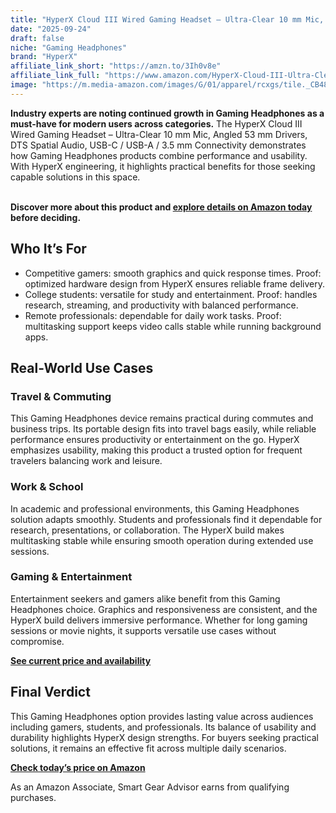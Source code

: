 ```yaml
---
title: "HyperX Cloud III Wired Gaming Headset – Ultra-Clear 10 mm Mic, Angled 53 mm Drivers, DTS Spatial Audio, USB-C / USB-A / 3.5 mm Connectivity"
date: "2025-09-24"
draft: false
niche: "Gaming Headphones"
brand: "HyperX"
affiliate_link_short: "https://amzn.to/3Ih0v8e"
affiliate_link_full: "https://www.amazon.com/HyperX-Cloud-III-Ultra-Clear-USB/dp/B0C3BSZ56D?content-id=amzn1.sym.e1a3e213-6255-4321-961f-3eda1e41b156%3Aamzn1.sym.e1a3e213-6255-4321-961f-3eda1e41b156&crid=37LH3KBLBJKLF&cv_ct_cx=gaming%2Bheadphones&keywords=gaming%2Bheadphones&pd_rd_i=B0C3BSZ56D&pd_rd_r=91df5125-bee8-4fa9-b91d-0c99d2ba1b1b&pd_rd_w=FYPZs&pd_rd_wg=wzaj8&pf_rd_p=e1a3e213-6255-4321-961f-3eda1e41b156&pf_rd_r=F17TYP0TT52PPE8WGW15&qid=1758672930&refinements=p_72%3A1248879011&rnid=1248877011&sbo=RZvfv%2F%2FHxDF%2BO5021pAnSA%3D%3D&sprefix=gaming%2Bheadphone%2Caps%2C156&sr=1-2-2c727eeb-987f-452f-86bd-c2978cc9d8b9-spons&sp_csd=d2lkZ2V0TmFtZT1zcF9zZWFyY2hfdGhlbWF0aWM&th=1&linkCode=ll1&tag=ironwooddigit-20&linkId=e4c142f2b8cc9c9791accf5ea9ba8c95&language=en_US&ref_=as_li_ss_tl"
image: "https://m.media-amazon.com/images/G/01/apparel/rcxgs/tile._CB483369110_.gif"
---
```


<p><strong>Industry experts are noting continued growth in Gaming Headphones as a must-have for modern users across categories.</strong> The HyperX Cloud III Wired Gaming Headset – Ultra-Clear 10 mm Mic, Angled 53 mm Drivers, DTS Spatial Audio, USB-C / USB-A / 3.5 mm Connectivity demonstrates how Gaming Headphones products combine performance and usability. With HyperX engineering, it highlights practical benefits for those seeking capable solutions in this space.</p>
<br>
<strong>Discover more about this product and <a href="https://amzn.to/3Ih0v8e" rel="nofollow sponsored">explore details on Amazon today</a> before deciding.</strong>
<br>

<h2>Who It’s For</h2>
<ul>
  <li>Competitive gamers: smooth graphics and quick response times. Proof: optimized hardware design from HyperX ensures reliable frame delivery.</li>
  <li>College students: versatile for study and entertainment. Proof: handles research, streaming, and productivity with balanced performance.</li>
  <li>Remote professionals: dependable for daily work tasks. Proof: multitasking support keeps video calls stable while running background apps.</li>
</ul>

<h2>Real-World Use Cases</h2>

<h3>Travel & Commuting</h3>
<p>This Gaming Headphones device remains practical during commutes and business trips. Its portable design fits into travel bags easily, while reliable performance ensures productivity or entertainment on the go. HyperX emphasizes usability, making this product a trusted option for frequent travelers balancing work and leisure.</p>

<h3>Work & School</h3>
<p>In academic and professional environments, this Gaming Headphones solution adapts smoothly. Students and professionals find it dependable for research, presentations, or collaboration. The HyperX build makes multitasking stable while ensuring smooth operation during extended use sessions.</p>

<h3>Gaming & Entertainment</h3>
<p>Entertainment seekers and gamers alike benefit from this Gaming Headphones choice. Graphics and responsiveness are consistent, and the HyperX build delivers immersive performance. Whether for long gaming sessions or movie nights, it supports versatile use cases without compromise.</p>

<p><strong><a href="https://amzn.to/3Ih0v8e" rel="nofollow sponsored">See current price and availability</a></strong></p>

<h2>Final Verdict</h2>
<p>This Gaming Headphones option provides lasting value across audiences including gamers, students, and professionals. Its balance of usability and durability highlights HyperX design strengths. For buyers seeking practical solutions, it remains an effective fit across multiple daily scenarios.</p>

<p><strong><a href="https://amzn.to/3Ih0v8e" rel="nofollow sponsored">Check today’s price on Amazon</a></strong></p>

<p>As an Amazon Associate, Smart Gear Advisor earns from qualifying purchases.</p>
